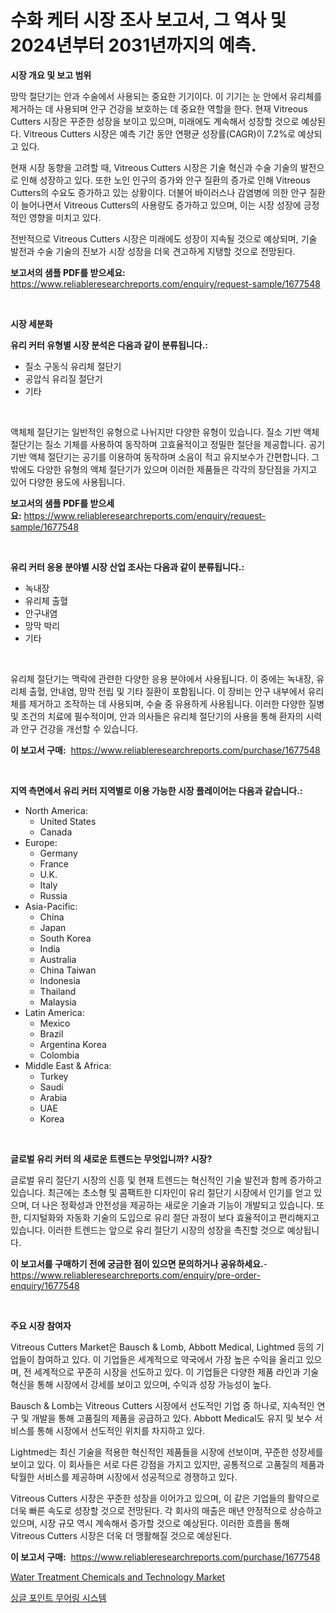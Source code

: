 <p><h1>수화 케터 시장 조사 보고서, 그 역사 및 2024년부터 2031년까지의 예측.</h1></p><p><strong>시장 개요 및 보고 범위</strong></p>
<p><p>망막 절단기는 안과 수술에서 사용되는 중요한 기기이다. 이 기기는 눈 안에서 유리체를 제거하는 데 사용되며 안구 건강을 보호하는 데 중요한 역할을 한다. 현재 Vitreous Cutters 시장은 꾸준한 성장을 보이고 있으며, 미래에도 계속해서 성장할 것으로 예상된다. Vitreous Cutters 시장은 예측 기간 동안 연평균 성장률(CAGR)이 7.2%로 예상되고 있다. </p><p>현재 시장 동향을 고려할 때, Vitreous Cutters 시장은 기술 혁신과 수술 기술의 발전으로 인해 성장하고 있다. 또한 노인 인구의 증가와 안구 질환의 증가로 인해 Vitreous Cutters의 수요도 증가하고 있는 상황이다. 더불어 바이러스나 감염병에 의한 안구 질환이 늘어나면서 Vitreous Cutters의 사용량도 증가하고 있으며, 이는 시장 성장에 긍정적인 영향을 미치고 있다. </p><p>전반적으로 Vitreous Cutters 시장은 미래에도 성장이 지속될 것으로 예상되며, 기술 발전과 수술 기술의 진보가 시장 성장을 더욱 견고하게 지탱할 것으로 전망된다.</p></p>
<p><strong>보고서의 샘플 PDF를 받으세요:</strong> <a href="https://www.reliableresearchreports.com/enquiry/request-sample/1677548">https://www.reliableresearchreports.com/enquiry/request-sample/1677548</a></p>
<p>&nbsp;</p>
<p><strong>시장 세분화</strong></p>
<p><strong>유리 커터 유형별 시장 분석은 다음과 같이 분류됩니다.:</strong></p>
<p><ul><li>질소 구동식 유리체 절단기</li><li>공압식 유리질 절단기</li><li>기타</li></ul></p>
<p>&nbsp;</p>
<p><p>액체체 절단기는 일반적인 유형으로 나뉘지만 다양한 유형이 있습니다. 질소 기반 액체 절단기는 질소 기체를 사용하여 동작하며 고효율적이고 정밀한 절단을 제공합니다. 공기 기반 액체 절단기는 공기를 이용하여 동작하며 소음이 적고 유지보수가 간편합니다. 그 밖에도 다양한 유형의 액체 절단기가 있으며 이러한 제품들은 각각의 장단점을 가지고 있어 다양한 용도에 사용됩니다.</p></p>
<p><strong>보고서의 샘플 PDF를 받으세요:</strong>&nbsp;<a href="https://www.reliableresearchreports.com/enquiry/request-sample/1677548">https://www.reliableresearchreports.com/enquiry/request-sample/1677548</a></p>
<p>&nbsp;</p>
<p><strong> 유리 커터 응용 분야별 시장 산업 조사는 다음과 같이 분류됩니다.:</strong></p>
<p><ul><li>녹내장</li><li>유리체 출혈</li><li>안구내염</li><li>망막 박리</li><li>기타</li></ul></p>
<p>&nbsp;</p>
<p><p>유리체 절단기는 맥락에 관련한 다양한 응용 분야에서 사용됩니다. 이 중에는 녹내장, 유리체 출혈, 안내염, 망막 전립 및 기타 질환이 포함됩니다. 이 장비는 안구 내부에서 유리체를 제거하고 조작하는 데 사용되며, 수술 중 유용하게 사용됩니다. 이러한 다양한 질병 및 조건의 치료에 필수적이며, 안과 의사들은 유리체 절단기의 사용을 통해 환자의 시력과 안구 건강을 개선할 수 있습니다.</p></p>
<p><strong>이 보고서 구매:</strong>&nbsp; <a href="https://www.reliableresearchreports.com/purchase/1677548">https://www.reliableresearchreports.com/purchase/1677548</a></p>
<p>&nbsp;</p>
<p><strong>지역 측면에서 유리 커터 지역별로 이용 가능한 시장 플레이어는 다음과 같습니다.:</strong></p>
<p><ul>
    <li>
        North America:
        <ul>
            <li>United States</li>
            <li>Canada</li>
        </ul>
    </li>
    <li>
        Europe:
        <ul>
            <li>Germany</li>
            <li>France</li>
            <li>U.K.</li>
            <li>Italy</li>
            <li>Russia</li>
        </ul>
    </li>
    <li>
        Asia-Pacific:
        <ul>
            <li>China</li>
            <li>Japan</li>
            <li>South Korea</li>
            <li>India</li>
            <li>Australia</li>
            <li>China Taiwan</li>
            <li>Indonesia</li>
            <li>Thailand</li>
            <li>Malaysia</li>
        </ul>
    </li>
    <li>
        Latin America:
        <ul>
            <li>Mexico</li>
            <li>Brazil</li>
            <li>Argentina Korea</li>
            <li>Colombia</li>
        </ul>
    </li>
    <li>
        Middle East & Africa:
        <ul>
            <li>Turkey</li>
            <li>Saudi</li>
            <li>Arabia</li>
            <li>UAE</li>
            <li>Korea</li>
        </ul>
    </li>
    </ul></p>
<p>&nbsp;</p>
<p><strong>글로벌 유리 커터 의 새로운 트렌드는 무엇입니까? 시장?</strong></p>
<p><p>글로벌 유리 절단기 시장의 신흥 및 현재 트렌드는 혁신적인 기술 발전과 함께 증가하고 있습니다. 최근에는 초소형 및 콤팩트한 디자인이 유리 절단기 시장에서 인기를 얻고 있으며, 더 나은 정확성과 안전성을 제공하는 새로운 기술과 기능이 개발되고 있습니다. 또한, 디지털화와 자동화 기술의 도입으로 유리 절단 과정이 보다 효율적이고 편리해지고 있습니다. 이러한 트렌드는 앞으로 유리 절단기 시장의 성장을 촉진할 것으로 예상됩니다.</p></p>
<p><strong>이 보고서를 구매하기 전에 궁금한 점이 있으면 문의하거나 공유하세요.</strong>- <a href="https://www.reliableresearchreports.com/enquiry/pre-order-enquiry/1677548">https://www.reliableresearchreports.com/enquiry/pre-order-enquiry/1677548</a></p>
<p>&nbsp;</p>
<p><strong>주요 시장 참여자</strong></p>
<p><p>Vitreous Cutters Market은 Bausch & Lomb, Abbott Medical, Lightmed 등의 기업들이 참여하고 있다. 이 기업들은 세계적으로 약국에서 가장 높은 수익을 올리고 있으며, 전 세계적으로 꾸준히 시장을 선도하고 있다. 이 기업들은 다양한 제품 라인과 기술 혁신을 통해 시장에서 강세를 보이고 있으며, 수익과 성장 가능성이 높다.</p><p>Bausch & Lomb는 Vitreous Cutters 시장에서 선도적인 기업 중 하나로, 지속적인 연구 및 개발을 통해 고품질의 제품을 공급하고 있다. Abbott Medical도 유지 및 보수 서비스를 통해 시장에서 선도적인 위치를 차지하고 있다.</p><p>Lightmed는 최신 기술을 적용한 혁신적인 제품들을 시장에 선보이며, 꾸준한 성장세를 보이고 있다. 이 회사들은 서로 다른 강점을 가지고 있지만, 공통적으로 고품질의 제품과 탁월한 서비스를 제공하며 시장에서 성공적으로 경쟁하고 있다.</p><p>Vitreous Cutters 시장은 꾸준한 성장을 이어가고 있으며, 이 같은 기업들의 활약으로 더욱 빠른 속도로 성장할 것으로 전망된다. 각 회사의 매출은 매년 안정적으로 상승하고 있으며, 시장 규모 역시 계속해서 증가할 것으로 예상된다. 이러한 흐름을 통해 Vitreous Cutters 시장은 더욱 더 맹활해질 것으로 예상된다.</p></p>
<p><strong>이 보고서 구매:</strong>&nbsp;&nbsp;<a href="https://www.reliableresearchreports.com/purchase/1677548">https://www.reliableresearchreports.com/purchase/1677548</a></p>
<p><p><a href="https://butternut-bug-553.notion.site/Water-Treatment-Chemicals-and-Technology-Market-Offer-Valuable-Insights-into-Market-Size-Market-Sha-865407d9c3434917b240ae2a5c8dd751">Water Treatment Chemicals and Technology Market</a></p><p><a href="https://github.com/fernandotryO5lson96765/Market-Research-Report-List-1/blob/main/426947111250.md">싱글 포인트 무어링 시스템</a></p></p>
